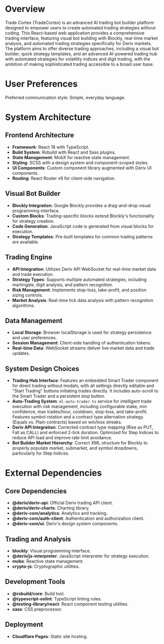 # Overview

Trade Cortex (TradeCortex) is an advanced AI trading bot builder platform designed to empower users to create automated trading strategies without coding. This React-based web application provides a comprehensive trading interface, featuring visual bot building with Blockly, real-time market analysis, and automated trading strategies specifically for Deriv markets. The platform aims to offer diverse trading approaches, including a visual bot builder, quick strategy templates, and an advanced AI-powered trading hub with automated strategies for volatility indices and digit trading, with the ambition of making sophisticated trading accessible to a broad user base.

# User Preferences

Preferred communication style: Simple, everyday language.

# System Architecture

## Frontend Architecture
- **Framework**: React 18 with TypeScript.
- **Build System**: Rsbuild with React and Sass plugins.
- **State Management**: MobX for reactive state management.
- **Styling**: SCSS with a design system and component-scoped styles.
- **UI Components**: Custom component library augmented with Deriv UI components.
- **Routing**: React Router v6 for client-side navigation.

## Visual Bot Builder
- **Blockly Integration**: Google Blockly provides a drag-and-drop visual programming interface.
- **Custom Blocks**: Trading-specific blocks extend Blockly's functionality for strategy creation.
- **Code Generation**: JavaScript code is generated from visual blocks for execution.
- **Strategy Templates**: Pre-built templates for common trading patterns are available.

## Trading Engine
- **API Integration**: Utilizes Deriv API WebSocket for real-time market data and trade execution.
- **Strategy Types**: Supports multiple automated strategies, including martingale, digit analysis, and pattern recognition.
- **Risk Management**: Implements stop-loss, take-profit, and position sizing controls.
- **Market Analysis**: Real-time tick data analysis with pattern recognition algorithms.

## Data Management
- **Local Storage**: Browser localStorage is used for strategy persistence and user preferences.
- **Session Management**: Client-side handling of authentication tokens.
- **Real-time Data**: WebSocket streams deliver live market data and trade updates.

## System Design Choices
- **Trading Hub Interface**: Features an embedded Smart Trader component for direct trading without modals, with all settings directly editable and "Start Trading" buttons initiating trades directly. It includes auto-scroll to the Smart Trader and a persistent stop button.
- **Auto-Trading System**: `ml-auto-trader.ts` service for intelligent trade execution with risk management, including configurable stake, min confidence, max trades/hour, cooldown, stop-loss, and take-profit. Features symbol rotation and a contract type alternation strategy (Equals vs. Plain contracts) based on win/loss streaks.
- **Deriv API Integration**: Corrected contract type mapping (Rise as PUT, Fall as CALL) and enforced 2-tick duration. Optimized for Step Indices to reduce API load and improve rate limit avoidance.
- **Bot Builder Market Hierarchy**: Correct XML structure for Blockly to properly populate market, submarket, and symbol dropdowns, particularly for Step Indices.

# External Dependencies

## Core Dependencies
- **@deriv/deriv-api**: Official Deriv trading API client.
- **@deriv/deriv-charts**: Charting library.
- **@deriv-com/analytics**: Analytics and tracking.
- **@deriv-com/auth-client**: Authentication and authorization client.
- **@deriv-com/ui**: Deriv's design system components.

## Trading and Analysis
- **blockly**: Visual programming interface.
- **@deriv/js-interpreter**: JavaScript interpreter for strategy execution.
- **mobx**: Reactive state management.
- **crypto-js**: Cryptographic utilities.

## Development Tools
- **@rsbuild/core**: Build tool.
- **@typescript-eslint**: TypeScript linting rules.
- **@testing-library/react**: React component testing utilities.
- **sass**: CSS preprocessor.

## Deployment
- **Cloudflare Pages**: Static site hosting.